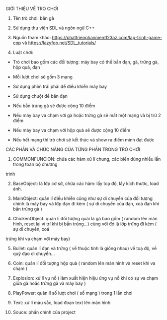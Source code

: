 GIỚI THIỆU VỀ TRÒ CHƠI
1.	Tên trò chơi: bắn gà

2.	Sử dụng thư viện SDL và ngôn ngữ C++

3.	Nguồn tham khảo: https://phattrienphanmem123az.com/lap-trinh-game-cpp và https://lazyfoo.net/SDL_tutorials/

4.	Luật chơi:

-	Trò chơi bao gồm các đối tượng: máy bay có thể bắn đạn, gà, trứng gà, hộp quà, đạn

-	Mỗi lượt chơi sẽ gồm 3 mạng

-	Sử dụng phím trái phải để điều khiển máy bay

-	Sử dụng chuột để bắn đạn

-	Nếu bắn trúng gà sẽ được cộng 10 điểm

-	Nếu máy bay va chạm với gà hoặc trứng gà sẽ mất một mạng và bị trừ 2 điểm

-	Nếu máy bay va chạm với hộp quà sẽ được cộng 10 điểm

-	Nếu hết mạng thì trò chơi sẽ kết thúc và show ra điểm mình đạt được

CÁC PHẦN VÀ CHỨC NĂNG CỦA TỪNG PHẦN TRONG TRÒ CHƠI

1.	COMMONFUNCION: chứa các hàm xử lí chung, các biến dùng nhiều lần trong toàn bộ chương 

trình

2.	BaseObject: là lớp cơ sở, chứa các hàm: lấy toạ độ, lấy kích thước, load ảnh.

3.	MainObject: quản lí điều khiển cũng như sự di chuyển của đối tượng chính là máy bay và lớp đạn đi kèm ( sự di chuyển của đạn, xoá đạn khi bắn trúng gà )

4.	ChickenObject: quản lí đối tượng quái là gà bao gồm ( random lên màn hình, reset lại ví trí khi bị bắn trúng…) cùng với đó là lớp trứng đi kèm  ( sự di chuyển, xoá 

trứng khi va chạm với máy bay)
 
5.	Bullet: quản lí đạn và trứng ( về thuộc tính là giống nhau) về toạ độ, về quỹ đạo di chuyển…
	
6.	Coin: quản lí  đối tượng hộp quà ( random lên màn hình và reset khi va chạm )
	
7.	Explosion: xử lí vụ nổ ( làm xuất hiện hiệu ứng vụ nổ khi có sự va chạm giữa gà hoặc trứng gà và máy bay )

8.	PlayPower: quản lí số lượt chơi ( số mạng ) trong 1 lần chơi
	
9.	Text: xử lí màu sắc, load đoạn text lên màn hình
	
10.	Souce: phần chính của project           

